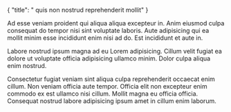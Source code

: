 {
  "title": " quis non nostrud reprehenderit mollit"
}

Ad esse veniam proident qui aliqua aliqua excepteur in. Anim eiusmod culpa consequat do tempor nisi sint voluptate laboris. Aute adipisicing qui ea mollit minim esse incididunt enim nisi ad do. Est incididunt et aute in.

Labore nostrud ipsum magna ad eu Lorem adipisicing. Cillum velit fugiat ea dolore ut voluptate officia adipisicing ullamco minim. Dolor culpa aliqua enim nostrud.

Consectetur fugiat veniam sint aliqua culpa reprehenderit occaecat enim cillum. Non veniam officia aute tempor. Officia elit non excepteur enim commodo ex est ullamco nisi cillum. Mollit magna eu officia officia. Consequat nostrud labore adipisicing ipsum amet in cillum enim laborum.